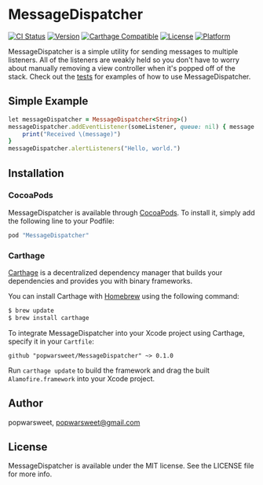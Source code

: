 # MessageDispatcher

[![CI Status](http://img.shields.io/travis/popwarsweet/MessageDispatcher.svg?style=flat)](https://travis-ci.org/popwarsweet/MessageDispatcher)
[![Version](https://img.shields.io/cocoapods/v/MessageDispatcher.svg?style=flat)](http://cocoapods.org/pods/MessageDispatcher)
[![Carthage Compatible](https://img.shields.io/badge/Carthage-compatible-4BC51D.svg?style=flat)](https://github.com/Carthage/Carthage)
[![License](https://img.shields.io/cocoapods/l/MessageDispatcher.svg?style=flat)](http://cocoapods.org/pods/MessageDispatcher)
[![Platform](https://img.shields.io/cocoapods/p/MessageDispatcher.svg?style=flat)](http://cocoapods.org/pods/MessageDispatcher)

MessageDispatcher is a simple utility for sending messages to multiple listeners. All of the listeners are weakly held so you don't have to worry about manually removing a view controller when it's popped off of the stack. Check out the [tests](Example/Tests/Tests.swift) for examples of how to use MessageDispatcher.

## Simple Example

```ruby
let messageDispatcher = MessageDispatcher<String>()
messageDispatcher.addEventListener(someListener, queue: nil) { message in
    print("Received \(message)")
}
messageDispatcher.alertListeners("Hello, world.")
```

## Installation

### CocoaPods

MessageDispatcher is available through [CocoaPods](http://cocoapods.org). To install
it, simply add the following line to your Podfile:

```ruby
pod "MessageDispatcher"
```

### Carthage

[Carthage](https://github.com/Carthage/Carthage) is a decentralized dependency manager that builds your dependencies and provides you with binary frameworks.

You can install Carthage with [Homebrew](http://brew.sh/) using the following command:

```bash
$ brew update
$ brew install carthage
```

To integrate MessageDispatcher into your Xcode project using Carthage, specify it in your `Cartfile`:

```ogdl
github "popwarsweet/MessageDispatcher" ~> 0.1.0
```

Run `carthage update` to build the framework and drag the built `Alamofire.framework` into your Xcode project.

## Author

popwarsweet, popwarsweet@gmail.com

## License

MessageDispatcher is available under the MIT license. See the LICENSE file for more info.
